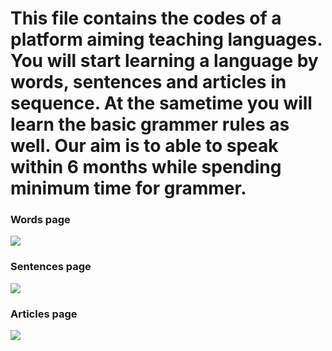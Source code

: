 # This file contains the codes of a platform aiming teaching languages. You will start learning a language by words, sentences and articles in sequence. At the sametime you will learn the basic grammer rules as well. Our aim is to able to speak within 6 months while spending minimum time for grammer.

### Words page
<img src="screenshoots/backtest-page.png">

### Sentences page
<img src="screenshoots/simulation-page.png">

### Articles page
<img src="screenshoots/optimization-page.png">


